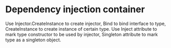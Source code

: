 # Dependency injection container
Use Injector.CreateInstance to create injector, Bind to bind interface to type, CreateInstance to create instance of certain type.
Use Inject attribute to mark type constructor to be used by injector, Singleton attribute to mark type as a singleton object. 

